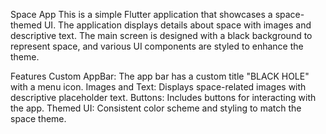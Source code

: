Space App
This is a simple Flutter application that showcases a space-themed UI. The application displays details about space with images and descriptive text. The main screen is designed with a black background to represent space, and various UI components are styled to enhance the theme.

Features
Custom AppBar: The app bar has a custom title "BLACK HOLE" with a menu icon.
Images and Text: Displays space-related images with descriptive placeholder text.
Buttons: Includes buttons for interacting with the app.
Themed UI: Consistent color scheme and styling to match the space theme.
